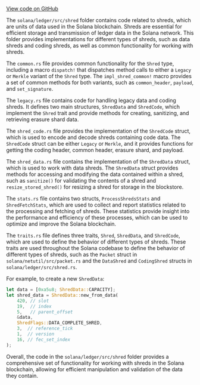 [View code on GitHub](https://github.com/solana-labs/solana/tree/master/na/ledger/src/shred)

The `solana/ledger/src/shred` folder contains code related to shreds, which are units of data used in the Solana blockchain. Shreds are essential for efficient storage and transmission of ledger data in the Solana network. This folder provides implementations for different types of shreds, such as data shreds and coding shreds, as well as common functionality for working with shreds.

The `common.rs` file provides common functionality for the `Shred` type, including a macro `dispatch!` that dispatches method calls to either a `Legacy` or `Merkle` variant of the `Shred` type. The `impl_shred_common!` macro provides a set of common methods for both variants, such as `common_header`, `payload`, and `set_signature`.

The `legacy.rs` file contains code for handling legacy data and coding shreds. It defines two main structures, `ShredData` and `ShredCode`, which implement the `Shred` trait and provide methods for creating, sanitizing, and retrieving erasure shard data.

The `shred_code.rs` file provides the implementation of the `ShredCode` struct, which is used to encode and decode shreds containing code data. The `ShredCode` struct can be either `Legacy` or `Merkle`, and it provides functions for getting the coding header, common header, erasure shard, and payload.

The `shred_data.rs` file contains the implementation of the `ShredData` struct, which is used to work with data shreds. The `ShredData` struct provides methods for accessing and modifying the data contained within a shred, such as `sanitize()` for validating the contents of a shred and `resize_stored_shred()` for resizing a shred for storage in the blockstore.

The `stats.rs` file contains two structs, `ProcessShredsStats` and `ShredFetchStats`, which are used to collect and report statistics related to the processing and fetching of shreds. These statistics provide insight into the performance and efficiency of these processes, which can be used to optimize and improve the Solana blockchain.

The `traits.rs` file defines three traits, `Shred`, `ShredData`, and `ShredCode`, which are used to define the behavior of different types of shreds. These traits are used throughout the Solana codebase to define the behavior of different types of shreds, such as the `Packet` struct in `solana/netutil/src/packet.rs` and the `DataShred` and `CodingShred` structs in `solana/ledger/src/shred.rs`.

For example, to create a new `ShredData`:

```rust
let data = [0xa5u8; ShredData::CAPACITY];
let shred_data = ShredData::new_from_data(
    420, // slot
    19,  // index
    5,   // parent_offset
    &data,
    ShredFlags::DATA_COMPLETE_SHRED,
    3,  // reference_tick
    1,  // version
    16, // fec_set_index
);
```

Overall, the code in the `solana/ledger/src/shred` folder provides a comprehensive set of functionality for working with shreds in the Solana blockchain, allowing for efficient manipulation and validation of the data they contain.
